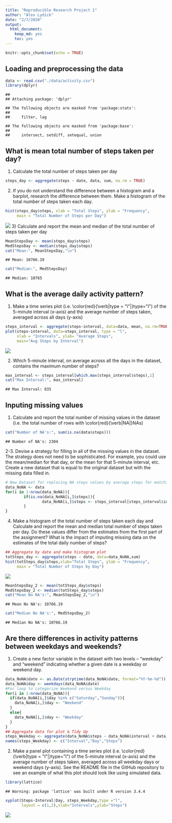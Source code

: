```yaml
---
title: "Reproducible Research Project 1"
author: "Alex Lydick"
date: "2/7/2020"
output:
  html_document: 
    keep_md: yes
    toc: yes
---
```



```r
knitr::opts_chunk$set(echo = TRUE)
```

## Loading and preprocessing the data

```r
data <- read.csv("./data/activity.csv")
library(dplyr)
```

```
## 
## Attaching package: 'dplyr'
```

```
## The following objects are masked from 'package:stats':
## 
##     filter, lag
```

```
## The following objects are masked from 'package:base':
## 
##     intersect, setdiff, setequal, union
```

## What is mean total number of steps taken per day?
 1. Calculate the total number of steps taken per day

```r
steps_day <- aggregate(steps ~ date, data, sum, na.rm = TRUE)
```
 2. If you do not understand the difference between a histogram and a barplot, research the difference between them. Make a histogram of the total number of steps taken each day.

```r
hist(steps_day$steps, xlab = "Total Steps", ylab = "Frequency",
     main = "Total Number of Steps per Day")
```

![](PA1_template_files/figure-html/unnamed-chunk-3-1.png)<!-- -->
 3) Calculate and report the mean and median of the total number of steps taken per day

```r
MeanStepsDay <- mean(steps_day$steps)
MedStepsDay <- median(steps_day$steps)
cat("Mean:", MeanStepsDay,"\n")
```

```
## Mean: 10766.19
```

```r
cat("Median:", MedStepsDay)
```

```
## Median: 10765
```

## What is the average daily activity pattern?
 1. Make a time series plot (i.e. \color{red}{\verb|type = "l"|}type="l") of the 5-minute interval (x-axis) and the average number of steps taken, averaged across all days (y-axis)


```r
steps_interval <- aggregate(steps~interval, data=data, mean, na.rm=TRUE)
plot(steps~interval, data=steps_interval, type = "l",
     xlab = "Intervals", ylab= "Average Steps", 
     main="Avg Steps by Interval")
```

![](PA1_template_files/figure-html/unnamed-chunk-5-1.png)<!-- -->

 2. Which 5-minute interval, on average across all the days in the dataset, contains the maximum number of steps?

```r
max_interval <- steps_interval[which.max(steps_interval$steps),1]
cat("Max Interval:", max_interval)
```

```
## Max Interval: 835
```

## Inputing missing values
 1. Calculate and report the total number of missing values in the dataset (i.e. the total number of rows with \color{red}{\verb|NA|}NAs)

```r
cat("Number of NA's:", sum(is.na(data$steps)))
```

```
## Number of NA's: 2304
```

 2-3. Devise a strategy for filling in all of the missing values in the dataset. The strategy does not need to be sophisticated. For example, you could use the mean/median for that day, or the mean for that 5-minute interval, etc. Create a new dataset that is equal to the original dataset but with the missing data filled in.

```r
# New Dataset for replacing NA steps values by average steps for matching interval
data_NoNA <- data
for(i in 1:nrow(data_NoNA)){
        if(is.na(data_NoNA[i,]$steps)){
                data_NoNA[i,]$steps <- steps_interval[steps_interval$interval==data_NoNA[i,]$interval,]$steps
        }
}
```

 4. Make a histogram of the total number of steps taken each day and Calculate and report the mean and median total number of steps taken per day. Do these values differ from the estimates from the first part of the assignment? What is the impact of imputing missing data on the estimates of the total daily number of steps?

```r
## Aggregate by date and make histogram plot
totSteps_day <- aggregate(steps ~ date, data=data_NoNA,sum)
hist(totSteps_day$steps,xlab="Total Steps", ylab = "Frequency",
     main = "Total Number of Steps by Day")
```

![](PA1_template_files/figure-html/unnamed-chunk-9-1.png)<!-- -->


```r
MeanStepsDay_2 <- mean(totSteps_day$steps)
MedStepsDay_2 <- median(totSteps_day$steps)
cat("Mean No NA's:", MeanStepsDay_2,"\n")
```

```
## Mean No NA's: 10766.19
```

```r
cat("Median No NA's:", MedStepsDay_2)
```

```
## Median No NA's: 10766.19
```

## Are there differences in activity patterns between weekdays and weekends?
 1. Create a new factor variable in the dataset with two levels – “weekday” and “weekend” indicating whether a given date is a weekday or weekend day.

```r
data_NoNA$date <- as.Date(strptime(data_NoNA$date, format="%Y-%m-%d"))
data_NoNA$day <- weekdays(data_NoNA$date)
#For loop to categorize Weekend versus Weekday
for(i in 1:nrow(data_NoNA)){
  if(data_NoNA[i,]$day %in% c("Saturday","Sunday")){
    data_NoNA[i,]$day <- "Weekend"
  }
  else{
    data_NoNA[i,]$day <- "Weekday"
  }
}
## Aggregate data for plot & Tidy Up
steps_Weekday <- aggregate(data_NoNA$steps ~ data_NoNA$interval + data_NoNA$day,data_NoNA,mean)
names(steps_Weekday) <- c("Interval","Day","Steps")
```

 2. Make a panel plot containing a time series plot (i.e. \color{red}{\verb|type = "l"|}type="l") of the 5-minute interval (x-axis) and the average number of steps taken, averaged across all weekday days or weekend days (y-axis). See the README file in the GitHub repository to see an example of what this plot should look like using simulated data.

```r
library(lattice)
```

```
## Warning: package 'lattice' was built under R version 3.4.4
```

```r
xyplot(Steps~Interval|Day, steps_Weekday,type ="l", 
       layout = c(1,2),xlab="Intervals",ylab="Steps")
```

![](PA1_template_files/figure-html/unnamed-chunk-12-1.png)<!-- -->
